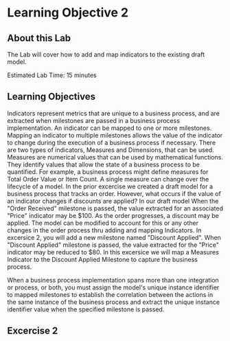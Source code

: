 # Learning Objective 2

## About this Lab

The Lab will cover how to add and map indicators to the existing draft model.

 Estimated Lab Time: 15 minutes

## Learning Objectives

Indicators represent metrics that are unique to a business process, and are extracted when milestones are passed in a business process implementation. 
An indicator can be mapped to one or more milestones. Mapping an indicator to multiple milestones allows the value of the indicator to change during the execution of a business process if necessary. 
There are two types of indicators, Measures and Dimensions, that can be used. 
Measures are numerical values that can be used by mathematical functions. They identify values that allow the state of a business process to be quantified. For example, a business process might define measures for Total Order Value or Item Count. A single measure can change over the lifecycle of a model. 
In the prior excercise we created a draft model for a business process that tracks an order. However, what occurs if the value of an indicator changes if discounts are applied? In our draft model When the "Order Received" milestone is passed, the value extracted for an associated "Price" indicator may be $100. As the order progresses, a discount may be applied. The model can be modified to account for this or any other changes in the order process thru adding and mapping Indicators.
In excersice 2, you will add a new milestone named "Discount Applied". When "Discount Applied"  milestone is passed, the value extracted for the "Price" indicator may be reduced to $80.
In this excersice we will map a Measures Indicator to the Discount Applied Milestone to capture the business process. 

When a business process implementation spans more than one integration or process, or both, you must assign the model's unique instance identifier to mapped milestones to establish the correlation between the actions in the same instance of the business process and extract the unique instance identifier value when the specified milestone is passed.

## Excercise 2
